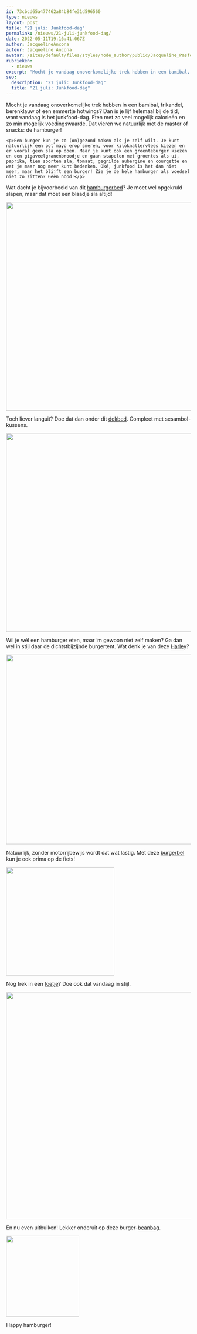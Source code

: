 ```yaml
---
id: 73cbcd65a477462a84b84fe31d596560
type: nieuws
layout: post
title: "21 juli: Junkfood-dag"
permalink: /nieuws/21-juli-junkfood-dag/
date: 2022-05-11T19:16:41.067Z
author: JacquelineAncona
auteur: Jacqueline Ancona
avatar: /sites/default/files/styles/node_author/public/Jacqueline_Pasfoto.jpg?itok=RPZ_0CZG
rubrieken:
  - nieuws
excerpt: "Mocht je vandaag onoverkomelijke trek hebben in een bamibal, frikandel, berenklauw of een emmertje hotwings? Dan is je lijf helemaal bij de tijd, want vandaag is het junkfood-dag. Eten met zo veel mogelijk calorieën en zo min mogelijk voedingswaarde. Dat vieren we natuurlijk met de master of snacks: de hamburger!  "
seo:
  description: "21 juli: Junkfood-dag"
  title: "21 juli: Junkfood-dag"
---
```

Mocht je vandaag onoverkomelijke trek hebben in een bamibal, frikandel, berenklauw of een emmertje hotwings? Dan is je lijf helemaal bij de tijd, want vandaag is het junkfood-dag. Eten met zo veel mogelijk calorieën en zo min mogelijk voedingswaarde. Dat vieren we natuurlijk met de master of snacks: de hamburger!  

    <p>Een burger kun je zo (on)gezond maken als je zelf wilt. Je kunt natuurlijk een pot mayo erop smeren, voor kiloknallervlees kiezen en er vooral geen sla op doen. Maar je kunt ook een groenteburger kiezen en een gigaveelgranenbroodje en gaan stapelen met groentes als ui, paprika, tien soorten sla, tomaat, gegrilde aubergine en courgette en wat je maar nog meer kunt bedenken. Oké, junkfood is het dan niet meer, maar het blijft een burger! Zie je de hele hamburger als voedsel niet zo zitten? Geen nood!</p>
<p>Wat dacht je bijvoorbeeld van dit <a href="http://www.hamburgerbed.com/">hamburgerbed</a>? Je moet wel opgekruld slapen, maar dat moet een blaadje sla altijd!<br><div class="media media-element-container media-default"><div id="file-5186" class="file file-image file-image-jpeg">

        
  
  <div class="content">
    <img height="403" width="604" style="width: 850px; height: 567px;" class="media-element file-default" src="/sites/default/files/hamburger_bed.jpg" alt="">  </div>

  
</div>
</div>
<p>Toch liever languit? Doe dat dan onder dit <a href="http://ebowstore.bigcartel.com/product/hamburger-bedding">dekbed</a>. Compleet met sesambol-kussens.<div class="media media-element-container media-default"><div id="file-5187" class="file file-image file-image-jpeg">

        
  
  <div class="content">
    <img height="540" width="960" class="media-element file-default" src="/sites/default/files/burger2.jpg" alt="">  </div>

  
</div>
</div>
<p>Wil je wél een hamburger eten, maar ’m gewoon niet zelf maken? Ga dan wel in stijl daar de dichtstbijzijnde burgertent. Wat denk je van deze <a href="http://www.burgerweb.com/museum/harley/">Harley</a>?<br><div class="media media-element-container media-default"><div id="file-5195" class="file file-image file-image-jpeg">

        
  
  <div class="content">
    <img height="435" width="717" style="width: 851px; height: 516px;" class="media-element file-default" src="/sites/default/files/Hamburger-Harley_Main-Street-e1416234980683.jpg" alt="">  </div>

  
</div>
</div>
<p>Natuurlijk, zonder motorrijbewijs wordt dat wat lastig. Met deze <a href="http://www.jvw.nl/fietsen-fietsaccessoires-c-641_4009/fietsbel-hamburger-p-54108">burgerbel </a>kun je ook prima op de fiets!<br><div class="media media-element-container media-default"><div id="file-5189" class="file file-image file-image-jpeg">

        
  
  <div class="content">
    <img height="295" width="295" class="media-element file-default" src="/sites/default/files/Hamburger_6.jpg" alt="">  </div>

  
</div>
</div>
<p>Nog trek in een <a href="http://www.laurasbakery.nl/hamburger-cupcakes/">toetje</a>? Doe ook dat vandaag in stijl.<br><div class="media media-element-container media-default"><div id="file-5190" class="file file-image file-image-jpeg">

        
  
  <div class="content">
    <img height="436" width="600" style="width: 850px; height: 618px;" class="media-element file-default" src="/sites/default/files/hamburger-cupcakes-1a.jpg" alt="">  </div>

  
</div>
</div>
<p>En nu even uitbuiken! Lekker onderuit op deze burger-<a href="http://www.formengifts.com/hamburger-beanbag/">beanbag</a>.<br><div class="media media-element-container media-teaser"><div id="file-5191" class="file file-image file-image-jpeg">

        
  
  <div class="content">
    <a href="/files/hamburger-bean-bagjpg"><img height="220" width="199" class="media-element file-teaser" src="/sites/default/files/styles/medium/public/hamburger-bean-bag.jpg?itok=g4VxxI2k" alt=""></a>  </div>

  
</div>
</div>
<p>Happy hamburger!</p>  
